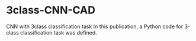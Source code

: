 # 3class-CNN-CAD
CNN with 3class classification task
 In this publication, a Python code for 3-class classification task was defined.
 
